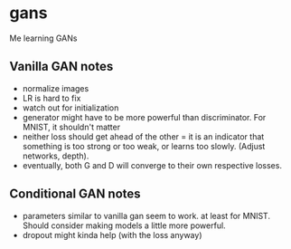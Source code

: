 # gans
Me learning GANs


## Vanilla GAN notes
- normalize images
- LR is hard to fix
- watch out for initialization
- generator might have to be more powerful than discriminator. For MNIST, it shouldn't matter
- neither loss should get ahead of the other = it is an indicator that something is too strong or too weak, or learns too slowly. (Adjust networks, depth).
- eventually, both G and D will converge to their own respective losses.


## Conditional GAN notes
- parameters similar to vanilla gan seem to work. at least for MNIST. Should consider making models a little more powerful.
- dropout might kinda help (with the loss anyway)
